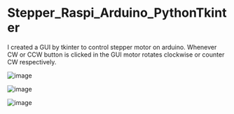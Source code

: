 # Stepper_Raspi_Arduino_PythonTkinter
I created a GUI by tkinter to control stepper motor on arduino. Whenever CW or CCW button is clicked in the GUI motor rotates clockwise or counter CW respectively.


![image](https://github.com/saidijongo/Stepper_Raspi_Arduino_PythonTkinter/assets/31678025/8d0145e9-f8bd-45bb-b0b8-2bd85e362388)

![image](https://github.com/saidijongo/Stepper_Raspi_Arduino_PythonTkinter/assets/31678025/89b10f9c-f16e-4e45-ad6f-0179ff7c14ab)

![image](https://github.com/saidijongo/Stepper_Raspi_Arduino_PythonTkinter/assets/31678025/119bdca9-3934-4800-aa99-99fa9e61533c)


